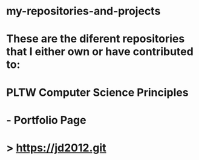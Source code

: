 # my-repositories-and-projects
# These are the diferent repositories that I either own or have contributed to:
# 	PLTW Computer Science Principles
# 			- Portfolio Page
# 						> https://jd2012.git
